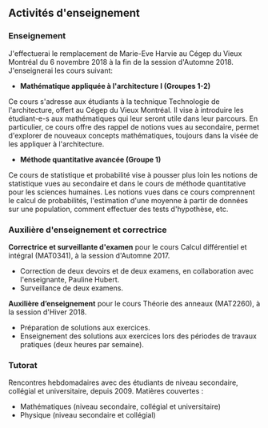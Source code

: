 ## Activités d'enseignement

### Enseignement

J'effectuerai le remplacement de Marie-Eve Harvie au Cégep du Vieux Montréal du 6 novembre 2018 à la fin de la session d'Automne 2018. J'enseignerai les cours suivant:
- **Mathématique appliquée à l'architecture I (Groupes 1-2)** 

Ce cours s'adresse aux étudiants à la technique Technologie de l'architecture, offert au Cégep du Vieux Montréal. Il vise à introduire les étudiant-e-s aux mathématiques qui leur seront utile dans leur parcours. En particulier, ce cours offre des rappel de notions vues au secondaire, permet d'explorer de nouveaux concepts mathématiques, toujours dans la visée de les appliquer à l'architecture.

- **Méthode quantitative avancée (Groupe 1)**  

Ce cours de statistique et probabilité vise à pousser plus loin les notions de statistique vues au secondaire et dans le cours de méthode quantitative pour les sciences humaines. Les notions vues dans ce cours comprennent le calcul de probabilités, l'estimation d'une moyenne à partir de données sur une population, comment effectuer des tests d'hypothèse, etc.


### Auxilière d'enseignement et correctrice

**Correctrice et surveillante d'examen** pour le cours Calcul différentiel et intégral (MAT0341), à la session d'Automne 2017.
- Correction de deux devoirs et de deux examens, en collaboration avec l'enseignante, Pauline Hubert.
- Surveillance de deux examens.

**Auxilière d’enseignement** pour le cours Théorie des anneaux (MAT2260), à la session d'Hiver 2018.
- Préparation de solutions aux exercices.
- Enseignement des solutions aux exercices lors des périodes de travaux pratiques (deux heures par semaine).


### Tutorat

Rencontres hebdomadaires avec des étudiants de niveau secondaire, collégial et universitaire, depuis 2009.
Matières couvertes : 
- Mathématiques (niveau secondaire, collégial et universitaire)
- Physique (niveau secondaire et collégial) 
